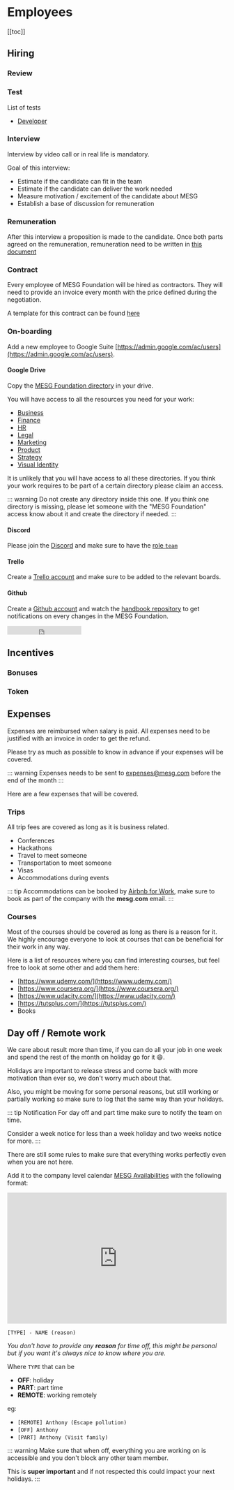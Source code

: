 # Employees

[[toc]]

## Hiring
### Review
### Test

List of tests
- [Developer](./tests/developer.md)

### Interview

Interview by video call or in real life is mandatory.

Goal of this interview:
- Estimate if the candidate can fit in the team
- Estimate if the candidate can deliver the work needed
- Measure motivation / excitement of the candidate about MESG
- Establish a base of discussion for remuneration

### Remuneration

After this interview a proposition is made to the candidate. Once both parts agreed on the remuneration, remuneration need to be written in [this document](https://docs.google.com/spreadsheets/d/1EsEL8jrlZ45d4cXODXSmeZOH7GQHZpmVX3gxJ1zSTpQ/edit#gid=0)

### Contract

Every employee of MESG Foundation will be hired as contractors. They will need to provide an invoice every month with the price defined during the negotiation.

A template for this contract can be found [here](https://docs.google.com/document/d/1x2zHJl5Jb-_2_65tvi7OSB21YddRGB-q-pGU4femdM0/edit)

### On-boarding

Add a new employee to Google Suite [https://admin.google.com/ac/users](https://admin.google.com/ac/users).

#### Google Drive

Copy the [MESG Foundation directory](https://drive.google.com/drive/folders/173CZWBJZpd5OhqwvKEp8jEKUhrizbWaI) in your drive.

You will have access to all the resources you need for your work:
- [Business](https://drive.google.com/drive/folders/18gvb5sZYFN9e-G76HKCdOYiS-cV4Lbht)
- [Finance](https://drive.google.com/drive/folders/1VBHt6NUttIqRSTfaPMU5-Dh2bnD7MEwl)
- [HR](https://drive.google.com/drive/folders/1QVSgkYkGnfh7HcTP6Nx5HGQ5ceupegQZ)
- [Legal](https://drive.google.com/drive/folders/1Ys_0tTInicF4EFQ-ZpTsKOxc2MRuKbAe)
- [Marketing](https://drive.google.com/drive/folders/1gkk3lWgGuZxmNvVyBXTaHsEom8O5m7z3)
- [Product](https://drive.google.com/drive/folders/1x3ESgSLFDJsvXWnVq7S_W2mU1mAgcD5M)
- [Strategy](https://drive.google.com/drive/folders/1kZIioQuVRFYGMk7bKIrOPCYTEUU-6ZBj)
- [Visual Identity](https://drive.google.com/drive/folders/1FzJrUKWBu3BfM2MzPZmPZy6iW7tlybsi)

It is unlikely that you will have access to all these directories. If you think your work requires to be part of a certain directory please claim an access.

::: warning
Do not create any directory inside this one. If you think one directory is missing, please let someone with the "MESG Foundation" access know about it and create the directory if needed.
:::

#### Discord

Please join the [Discord](https://discordapp.com/invite/SaZ5HcE) and make sure to have the [role `team`](/marketing/#chat)

#### Trello

Create a [Trello account](https://trello.com/signup) and make sure to be added to the relevant boards.

#### Github

Create a [Github account](https://github.com/join) and watch the [handbook repository](https://github.com/mesg-foundation/handbook) to get notifications on every changes in the MESG Foundation.

<iframe src="https://ghbtns.com/github-btn.html?user=mesg-foundation&repo=handbook&type=watch&count=true&v=2" frameborder="0" scrolling="0" width="170px" height="20px"></iframe>

## Incentives
### Bonuses
### Token

## Expenses

Expenses are reimbursed when salary is paid. All expenses need to be justified with an invoice in order to get the refund.

Please try as much as possible to know in advance if your expenses will be covered.

::: warning
Expenses needs to be sent to [expenses@mesg.com](mailto:expenses@mesg.com) before the end of the month
:::

Here are a few expenses that will be covered.

### Trips

All trip fees are covered as long as it is business related.

- Conferences
- Hackathons
- Travel to meet someone
- Transportation to meet someone
- Visas
- Accommodations during events

::: tip
Accommodations can be booked by [Airbnb for Work](https://www.airbnb.com/work), make sure to book as part of the company with the **mesg.com** email.
:::

### Courses

Most of the courses should be covered as long as there is a reason for it. We highly encourage everyone to look at courses that can be beneficial for their work in any way.

Here is a list of resources where you can find interesting courses, but feel free to look at some other and add them here:

- [https://www.udemy.com/](https://www.udemy.com/)
- [https://www.coursera.org/](https://www.coursera.org/)
- [https://www.udacity.com/](https://www.udacity.com/)
- [https://tutsplus.com/](https://tutsplus.com/)
- Books

## Day off / Remote work

We care about result more than time, if you can do all your job in one week and spend the rest of the month on holiday go for it :smile:.

Holidays are important to release stress and come back with more motivation than ever so, we don't worry much about that.

Also, you might be moving for some personal reasons, but still working or partially working so make sure to log that the same way than your holidays.

::: tip Notification
For day off and part time make sure to notify the team on time.

Consider a week notice for less than a week holiday and two weeks notice for more.
:::

There are still some rules to make sure that everything works perfectly even when you are not here.

Add it to the company level calendar [MESG Availabilities](https://calendar.google.com/calendar/embed?src=mesg.tech_36toa09ndvlltajoke45r0v89s%40group.calendar.google.com) with the following format:

<iframe src="https://calendar.google.com/calendar/embed?showTitle=0&amp;showNav=0&amp;showDate=0&amp;showPrint=0&amp;showTabs=0&amp;showCalendars=0&amp;showTz=0&amp;mode=AGENDA&amp;height=300&amp;wkst=1&amp;src=mesg.tech_36toa09ndvlltajoke45r0v89s%40group.calendar.google.com" style="border-width:0" height="300" width="100%" frameborder="0" scrolling="no"></iframe>

```
[TYPE] - NAME (reason)
```

*You don't have to provide any **reason** for time off, this might be personal but if you want it's always nice to know where you are.*

Where `TYPE` that can be 
- **OFF**: holiday
- **PART**: part time
- **REMOTE**: working remotely

eg:
- `[REMOTE] Anthony (Escape pollution)`
- `[OFF] Anthony`
- `[PART] Anthony (Visit family)`

::: warning
Make sure that when off, everything you are working on is accessible and you don't block any other team member.

This is **super important** and if not respected this could impact your next holidays.
:::
